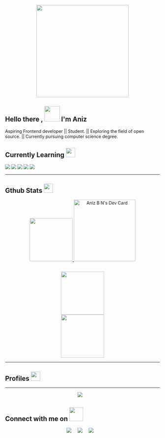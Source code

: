<p align ="center"><img src="https://i.pinimg.com/originals/1a/a5/41/1aa54136f55c03a40ba7192ebe9b0a41.gif" width="300rem"></p>
<!--  <p align="right">
 <a href="https://app.daily.dev/4N1Z"><img src="https://api.daily.dev/devcards/f0c7215cf1c444108b43f50c37660a37.png?r=wtv" width="200" alt="Aniz B N's Dev Card"/></a>
 </p> -->

## Hello there , <img src="https://i.pinimg.com/originals/a8/d0/ff/a8d0ff331b4fffd6f536c38e09725fc0.gif" width="50px">  I'm Aniz

 Aspiring Frontend developer || Student. 
 || Exploring the field of open source.
 || Currently pursuing computer science degree. 
 
 
 

 

## Currently Learning  <img src="https://thumbs.gfycat.com/PerfumedColossalGadwall-size_restricted.gif" width="30px">

<p align="center">
 
<img src="https://img.shields.io/badge/Java-ED8B00?style=for-the-badge&logo=java&logoColor=white"> <img src="https://img.shields.io/badge/C-00599C?style=for-the-badge&logo=c&logoColor=white"> <img src="https://img.shields.io/badge/HTML-239120?style=for-the-badge&logo=html5&logoColor=white">
<img src="https://img.shields.io/badge/CSS-239120?&style=for-the-badge&logo=css3&logoColor=white"> <img src ="https://img.shields.io/badge/JavaScript-323330?style=for-the-badge&logo=javascript&logoColor=F7DF1E">
 
 </p>

---

## **Gthub Stats <img src="https://media.giphy.com/media/VEzBzSyEOKtXGuPIQw/giphy.gif" width="30px">**

 
 <p align="center">
<a href="https://github.com/4N1Z">
  <img height="140em" src="https://github-readme-stats.vercel.app/api?username=4N1Z&theme=dracula&show_icons=true&&hide_border=true&count_private=true"/>
  <a href="https://app.daily.dev/4N1Z"><img src="https://api.daily.dev/devcards/f0c7215cf1c444108b43f50c37660a37.png?r=wtv" width="200" alt="Aniz B N's Dev Card"/></a>
 </p>
 <p align ="center"> 
 <br>
  <img height="140em" src="https://github-readme-stats.vercel.app/api/top-langs/?username=4N1Z&layout=compact&langs_count=8&hide_border=true&theme=dracula"/>
 <br>
   <img height="140em" src="https://activity-graph.herokuapp.com/graph?username=4N1Z&hide_border=true&theme=dracula" />
 
 
 </p>

<!-- 
 <p align="right">
 <a href="https://app.daily.dev/4N1Z"><img src="https://api.daily.dev/devcards/f0c7215cf1c444108b43f50c37660a37.png?r=wtv" width="200" alt="Aniz B N's Dev Card"/></a>
 </p>
   -->


<!--   </p> -->
  
---


## **Profiles** <img src="https://thumbs.gfycat.com/ExhaustedSpottedGazelle-size_restricted.gif" width="30px">
 
---

 <p align="center">
    <a target="_blank"href="https://www.linkedin.com/in/aniz-bin-nowshad"><img src="https://img.shields.io/badge/linkedin-%230077B5.svg?&style=for-the-badge&logo=linkedin&logoColor=white" /></a>&nbsp;&nbsp;&nbsp;&nbsp;
<!--     <a target="_blank"href="https://www.hackerrank.com/anizbn"><img src="https://img.shields.io/badge/-Hackerrank-2EC866?style=for-the-badge&logo=HackerRank&logoColor=white" /></a>&nbsp;&nbsp;&nbsp;&nbsp;  -->

</p>

## **Connect with me on** <img src="https://onlinegiftools.com/images/examples-onlinegiftools/jump-hello-transparent.gif" width="45px">
<p align ="center">
  <a target="_blank"href="https://twitter.com/aniz_nowshad"><img src="https://img.shields.io/badge/twitter-%231DA1F2.svg?&style=for-the-badge&logo=twitter&logoColor=white" /></a>&nbsp;&nbsp;&nbsp;&nbsp;
 <a href="mailto:anizbinnowshad@gmail.com?subject=Hey%20Aniz,%20From%20Github"><img src="https://img.shields.io/badge/gmail-%23D14836.svg?&style=for-the-badge&logo=gmail&logoColor=white" /></a>&nbsp;&nbsp;&nbsp;&nbsp;
 <a target="_blank"href="https://www.discordapp.com"><img src="https://img.shields.io/badge/Discord-7289DA?style=for-the-badge&logo=discord&logoColor=white" /></a>&nbsp;&nbsp;&nbsp;&nbsp;


